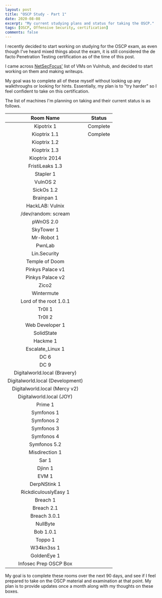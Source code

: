 ```yaml
---
layout: post
title: "OSCP Study - Part 1"
date: 2020-08-08
excerpt: "My current studying plans and status for taking the OSCP."
tags: [OSCP, Offensive Security, certification]
comments: false
---
```


I recently decided to start working on studying for the OSCP exam, as even though I've heard mixed things about the exam, it is still considered the de facto Penetration Testing certification as of the time of this post.

I came across <a href="https://docs.google.com/spreadsheets/d/1dwSMIAPIam0PuRBkCiDI88pU3yzrqqHkDtBngUHNCw8/edit#gid=0">NetSecFocus'</a> list of VMs on Vulnhub, and decided to start working on them and making writeups.

My goal was to complete all of these myself without looking up any walkthroughs or looking for hints. Essentially, my plan is to "try harder" so I feel confident to take on this certification.

The list of machines I'm planning on taking and their current status is as follows.

|          **Room Name**           | **Status** |
| :------------------------------: | :--------: |
|            Kipotrix 1            |  Complete  |
|           Kioptrix 1.1           |  Complete  |
|           Kioptrix 1.2           |            |
|           Kioptrix 1.3           |            |
|          Kioptrix 2014           |            |
|         FristiLeaks 1.3          |            |
|            Stapler 1             |            |
|             VulnOS 2             |            |
|            SickOs 1.2            |            |
|            Brainpan 1            |            |
|         HackLAB: Vulnix          |            |
|       /dev/random: scream        |            |
|            pWnOS 2.0             |            |
|            SkyTower 1            |            |
|            Mr-Robot 1            |            |
|              PwnLab              |            |
|           Lin.Security           |            |
|          Temple of Doom          |            |
|         Pinkys Palace v1         |            |
|         Pinkys Palace v2         |            |
|              Zico2               |            |
|            Wintermute            |            |
|      Lord of the root 1.0.1      |            |
|             Tr0ll 1              |            |
|             Tr0ll 2              |            |
|         Web Developer 1          |            |
|            SolidState            |            |
|             Hackme 1             |            |
|         Escalate_Linux 1         |            |
|               DC 6               |            |
|               DC 9               |            |
|   Digitalworld.local (Bravery)   |            |
| Digitalworld.local (Development) |            |
|  Digitalworld.local (Mercy v2)   |            |
|     Digitalworld.local (JOY)     |            |
|             Prime 1              |            |
|            Symfonos 1            |            |
|            Symfonos 2            |            |
|            Symfonos 3            |            |
|            Symfonos 4            |            |
|           Symfonos 5.2           |            |
|          Misdirection 1          |            |
|              Sar 1               |            |
|             Djinn 1              |            |
|              EVM 1               |            |
|           DerpNStink 1           |            |
|       RickdiculouslyEasy 1       |            |
|             Breach 1             |            |
|            Breach 2.1            |            |
|           Breach 3.0.1           |            |
|             NullByte             |            |
|            Bob 1.0.1             |            |
|             Toppo 1              |            |
|            W34kn3ss 1            |            |
|           GoldenEye 1            |            |
|      Infosec Prep OSCP Box       |            |



My goal is to complete these rooms over the next 90 days, and see if I feel prepared to take on the OSCP material and examination at that point. My plan is to provide updates once a month along with my thoughts on these boxes.

